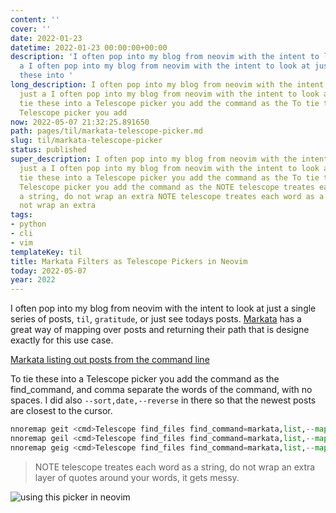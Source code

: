 ```yaml
---
content: ''
cover: ''
date: 2022-01-23
datetime: 2022-01-23 00:00:00+00:00
description: 'I often pop into my blog from neovim with the intent to look at just
  a I often pop into my blog from neovim with the intent to look at just a To tie
  these into '
long_description: I often pop into my blog from neovim with the intent to look at
  just a I often pop into my blog from neovim with the intent to look at just a To
  tie these into a Telescope picker you add the command as the To tie these into a
  Telescope picker you add
now: 2022-05-07 21:32:25.891650
path: pages/til/markata-telescope-picker.md
slug: til/markata-telescope-picker
status: published
super_description: I often pop into my blog from neovim with the intent to look at
  just a I often pop into my blog from neovim with the intent to look at just a To
  tie these into a Telescope picker you add the command as the To tie these into a
  Telescope picker you add the command as the NOTE telescope treates each word as
  a string, do not wrap an extra NOTE telescope treates each word as a string, do
  not wrap an extra
tags:
- python
- cli
- vim
templateKey: til
title: Markata Filters as Telescope Pickers in Neovim
today: 2022-05-07
year: 2022
---
```


I often pop into my blog from neovim with the intent to look at just a
single series of posts, `til`, `gratitude`, or just see todays posts.
[Markata](https://markata.dev/) has a great way of mapping over posts
and returning their path that is designe exactly for this use case.

[Markata listing out posts from the command line](https://images.waylonwalker.com/markta-list-todays-posts.png)

To tie these into a Telescope picker you add the command as the
find_command, and comma separate the words of the command, with no
spaces.  I did also `--sort,date,--reverse` in there so that the newest
posts are closest to the cursor.

``` python
nnoremap geit <cmd>Telescope find_files find_command=markata,list,--map,path,--filter,date==today<cr>
nnoremap geil <cmd>Telescope find_files find_command=markata,list,--map,path,--filter,templateKey=='til',--sort,date,--reverse<cr>
nnoremap geig <cmd>Telescope find_files find_command=markata,list,--map,path,--filter,templateKey=='gratitude',--sort,date,--reverse<cr>
```

> NOTE telescope treates each word as a string, do not wrap an extra
> layer of quotes around your words, it gets messy.

![using this picker in neovim](https://images.waylonwalker.com/markata-list-telescope-picker.png)